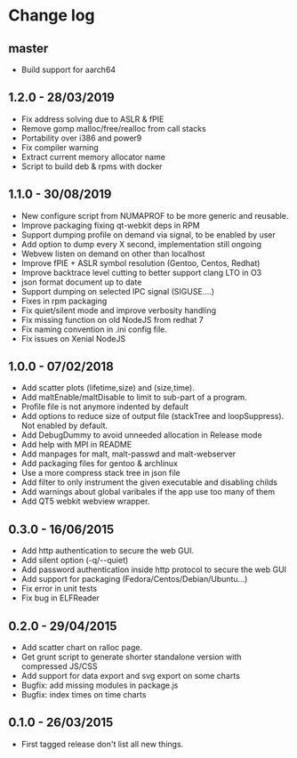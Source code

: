 Change log
==========

master
------
 - Build support for aarch64

1.2.0 - 28/03/2019
------------------

 - Fix address solving due to ASLR & fPIE
 - Remove gomp malloc/free/realloc from call stacks
 - Portability over i386 and power9
 - Fix compiler warning
 - Extract current memory allocator name
 - Script to build deb & rpms with docker

1.1.0 - 30/08/2019
------------------

 - New configure script from NUMAPROF to be more generic and reusable.
 - Improve packaging fixing qt-webkit deps in RPM
 - Support dumping profile on demand via signal, to be enabled by user
 - Add option to dump every X second, implementation still ongoing
 - Webvew listen on demand on other than localhost
 - Improve fPIE + ASLR symbol resolution (Gentoo, Centos, Redhat)
 - Improve backtrace level cutting to better support clang LTO in O3
 - json format document up to date
 - Support dumping on selected IPC signal (SIGUSE....)
 - Fixes in rpm packaging
 - Fix quiet/silent mode and improve verbosity handling
 - Fix missing function on old NodeJS from redhat 7
 - Fix naming convention in .ini config file.
 - Fix issues on Xenial NodeJS

1.0.0 - 07/02/2018
------------------

 - Add scatter plots (lifetime,size) and (size,time).
 - Add maltEnable/maltDisable to limit to sub-part of a program.
 - Profile file is not anymore indented by default
 - Add options to reduce size of output file (stackTree and loopSuppress). Not enabled by default.
 - Add DebugDummy to avoid unneeded allocation in Release mode
 - Add help with MPI in README
 - Add manpages for malt, malt-passwd and malt-webserver
 - Add packaging files for gentoo & archlinux
 - Use a more compress stack tree in json file
 - Add filter to only instrument the given executable and disabling childs
 - Add warnings about global varibales if the app use too many of them
 - Add QT5 webkit webview wrapper.

0.3.0 - 16/06/2015
------------------

 - Add http authentication to secure the web GUI.
 - Add silent option (-q/--quiet)
 - Add password authentication inside http protocol to secure the web GUI
 - Add support for packaging (Fedora/Centos/Debian/Ubuntu...)
 - Fix error in unit tests
 - Fix bug in ELFReader

0.2.0 - 29/04/2015
------------------

 - Add scatter chart on ralloc page.
 - Get grunt script to generate shorter standalone version with compressed JS/CSS
 - Add support for data export and svg export on some charts
 - Bugfix: add missing modules in package.js
 - Bugfix: index times on time charts

0.1.0 - 26/03/2015
------------------

 - First tagged release don't list all new things.
